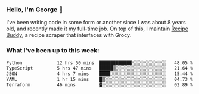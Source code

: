 ### Hello, I'm George 👋

I've been writing code in some form or another since I was about 8 years old, and recently made it my full-time job. On top of this, I maintain [Recipe Buddy](https://github.com/georgegebbett/recipe-buddy), a recipe scraper that interfaces with Grocy.  

<!--
**georgegebbett/georgegebbett** is a ✨ _special_ ✨ repository because its `README.md` (this file) appears on your GitHub profile.

Here are some ideas to get you started:

- 🔭 I’m currently working on ...
- 🌱 I’m currently learning ...
- 👯 I’m looking to collaborate on ...
- 🤔 I’m looking for help with ...
- 💬 Ask me about ...
- 📫 How to reach me: ...
- 😄 Pronouns: ...
- ⚡ Fun fact: ...
-->

### What I've been up to this week:
<!--START_SECTION:waka-->

```txt
Python             12 hrs 50 mins  ████████████░░░░░░░░░░░░░   48.05 %
TypeScript         5 hrs 47 mins   █████▒░░░░░░░░░░░░░░░░░░░   21.64 %
JSON               4 hrs 7 mins    ████░░░░░░░░░░░░░░░░░░░░░   15.44 %
YAML               1 hr 15 mins    █▒░░░░░░░░░░░░░░░░░░░░░░░   04.73 %
Terraform          46 mins         ▓░░░░░░░░░░░░░░░░░░░░░░░░   02.89 %
```

<!--END_SECTION:waka-->
